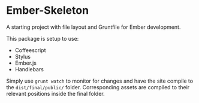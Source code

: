 Ember-Skeleton
==============

A starting project with file layout and Gruntfile for Ember development.

This package is setup to use:
* Coffeescript
* Stylus
* Ember.js
* Handlebars

Simply use `grunt watch` to monitor for changes and have the site compile to the `dist/final/public/` folder. Corresponding assets are compiled to their relevant positions inside the final folder.
